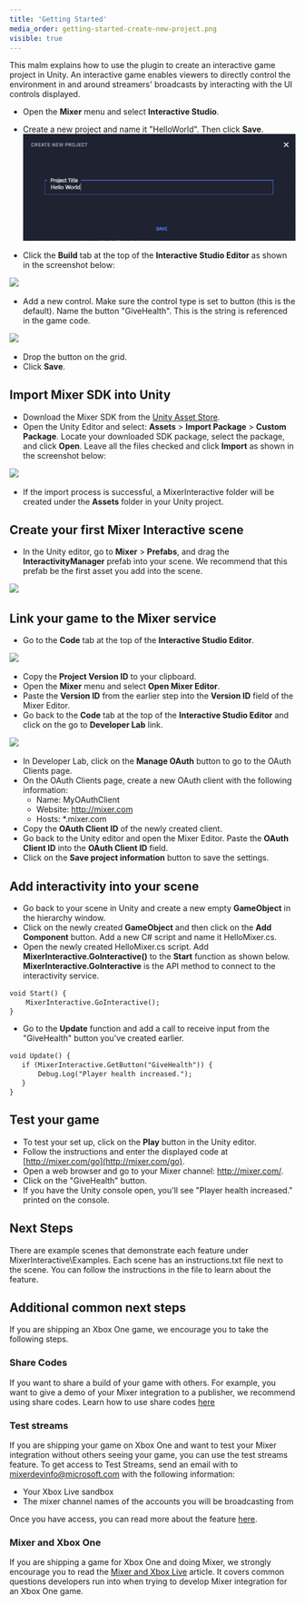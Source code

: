 ```yaml
---
title: 'Getting Started'
media_order: getting-started-create-new-project.png
visible: true
---
```


This malm explains how to use the plugin to create an interactive game project in Unity. An interactive game enables viewers to directly control the environment in and around streamers' broadcasts by interacting with the UI controls displayed.

* Open the **Mixer** menu and select **Interactive Studio**.
* Create a new project and name it "HelloWorld". Then click **Save**.
![](getting-started-create-new-project.png)

* Click the **Build** tab at the top of the **Interactive Studio Editor** as shown in the screenshot below:

![](https://github.com/mixer/interactive-unity-plugin/raw/master/documentation/media/images/getting-started-click-build-tab.png)

* Add a new control. Make sure the control type is set to button (this is the default). Name the button "GiveHealth". This is the string is referenced in the game code.

![](https://github.com/mixer/interactive-unity-plugin/raw/master/documentation/media/images/getting-started-create-give-health-button.png)

* Drop the button on the grid.
* Click **Save**.

## Import Mixer SDK into Unity

* Download the Mixer SDK from the [Unity Asset Store](https://www.assetstore.unity3d.com/#!/content/88585).
* Open the Unity Editor and select: **Assets** > **Import Package** > **Custom Package**. Locate your downloaded SDK package, select the package, and click **Open**. Leave all the files checked and click **Import** as shown in the screenshot below:

![](https://github.com/mixer/interactive-unity-plugin/raw/master/documentation/media/images/getting-started-import-unity-package.png)

* If the import process is successful, a MixerInteractive folder will be created under the **Assets** folder in your Unity project.

## Create your first Mixer Interactive scene

* In the Unity editor, go to **Mixer** > **Prefabs**, and drag the **InteractivityManager** prefab into your scene. We recommend that this prefab be the first asset you add into the scene.

![](https://github.com/mixer/interactive-unity-plugin/raw/master/documentation/media/images/getting-started-locate-prefab.png)

## Link your game to the Mixer service

* Go to the **Code** tab at the top of the **Interactive Studio Editor**.

![](https://github.com/mixer/interactive-unity-plugin/raw/master/documentation/media/images/getting-started-click-code-tag.png)

* Copy the **Project Version ID** to your clipboard.
* Open the **Mixer** menu and select **Open Mixer Editor**.
* Paste the **Version ID** from the earlier step into the **Version ID** field of the Mixer Editor.
* Go back to the **Code** tab at the top of the **Interactive Studio Editor** and click on the go to **Developer Lab** link.

![](https://github.com/mixer/interactive-unity-plugin/raw/master/documentation/media/images/getting-started-get-client-id-value.png)

* In Developer Lab, click on the **Manage OAuth** button to go to the OAuth Clients page.
* On the OAuth Clients page, create a new OAuth client with the following information:
    * Name: MyOAuthClient
    * Website: http://mixer.com
    * Hosts: *.mixer.com
* Copy the **OAuth Client ID** of the newly created client.
* Go back to the Unity editor and open the Mixer Editor. Paste the **OAuth Client ID** into the **OAuth Client ID** field.
* Click on the **Save project information** button to save the settings.

## Add interactivity into your scene

* Go back to your scene in Unity and create a new empty **GameObject** in the hierarchy window.
* Click on the newly created **GameObject** and then click on the **Add Component** button. Add a new C# script and name it HelloMixer.cs.
* Open the newly created HelloMixer.cs script. Add **MixerInteractive.GoInteractive()** to the **Start** function as shown below. **MixerInteractive.GoInteractive** is the API method to connect to the interactivity service.

```
void Start() {
    MixerInteractive.GoInteractive();
}
```

* Go to the **Update** function and add a call to receive input from the "GiveHealth" button you've created earlier.

```
void Update() {
   if (MixerInteractive.GetButton("GiveHealth")) {
       Debug.Log("Player health increased.");
   }
}
```

## Test your game

* To test your set up, click on the **Play** button in the Unity editor.
* Follow the instructions and enter the displayed code at [http://mixer.com/go](http://mixer.com/go).
* Open a web browser and go to your Mixer channel: http://mixer.com/<your channel name>.
* Click on the "GiveHealth" button.
* If you have the Unity console open, you'll see "Player health increased." printed on the console.

## Next Steps

There are example scenes that demonstrate each feature under MixerInteractive\Examples. Each scene has an instructions.txt file next to the scene. You can follow the instructions in the file to learn about the feature.

## Additional common next steps
If you are shipping an Xbox One game, we encourage you to take the following steps.

### Share Codes
If you want to share a build of your game with others. For example, you want to give a demo of your Mixer integration to a publisher, we recommend using share codes. Learn how to use share codes [here](https://github.com/mixer/interactive-unity-plugin/wiki/Using-Share-Codes)    

### Test streams
If you are shipping your game on Xbox One and want to test your Mixer integration without others seeing your game, you can use the test streams feature. To get access to Test Streams, send an email with to mixerdevinfo@microsoft.com with the following information:
* Your Xbox Live sandbox
* The mixer channel names of the accounts you will be broadcasting from

Once you have access, you can read more about the feature [here](https://watchbeam.zendesk.com/hc/en-us/articles/115005120666).

### Mixer and Xbox One
If you are shipping a game for Xbox One and doing Mixer, we strongly encourage you to read the [Mixer and Xbox Live](https://github.com/mixer/interactive-unity-plugin/wiki/Mixer-and-Xbox-Live) article. It covers common questions developers run into when trying to develop Mixer integration for an Xbox One game.